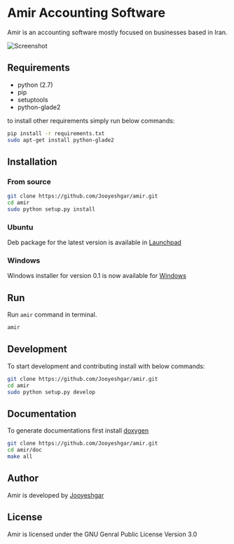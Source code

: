 # Amir Accounting Software

Amir is an accounting software mostly focused on businesses based in Iran.

![Screenshot](http://www.freeamir.com/images/thumb/c/cd/Win1.png/727px-Win1.png)

## Requirements

* python (2.7)
* pip
* setuptools
* python-glade2

to install other requirements simply run below commands:

```bash
pip install -r requirements.txt
sudo apt-get install python-glade2
```

## Installation

### From source

```bash
git clone https://github.com/Jooyeshgar/amir.git
cd amir
sudo python setup.py install
```

### Ubuntu

Deb package for the latest version is available in [Launchpad](https://launchpad.net/amir/0.1/0.1/+download/amir_0.2_all.deb) 

### Windows

Windows installer for version 0.1 is now available for [Windows](https://launchpad.net/amir/0.1/0.1/+download/Amir-0.1-win32-setup.exe)

## Run

Run `amir` command in terminal.

```bash
amir
```

## Development

To start development and contributing install with below commands:

```bash
git clone https://github.com/Jooyeshgar/amir.git
cd amir
sudo python setup.py develop
```

## Documentation

To generate documentations first install [doxygen](http://www.doxygen.org/)

```bash
git clone https://github.com/Jooyeshgar/amir.git
cd amir/doc
make all
```

## Author

Amir is developed by [Jooyeshgar](https://www.jooyeshgar.com)

## License

Amir is licensed under the GNU Genral Public License Version 3.0